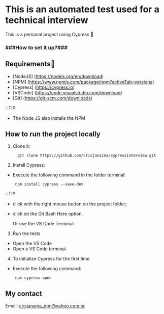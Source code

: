 # This is an automated test used for a technical interview 

  This is a personal project using Cypress  💭 

### ###How to set it up?### ###

## Requirements📢

* [NodeJS] (https://nodejs.org/en/download)
* [NPM] (https://www.npmjs.com/package/npm?activeTab=versions)
* [Cypress] (https://cypress.io) 
* [VSCode] (https://code.visualstudio.com/download)
* [Git] (https://git-scm.com/downloads)

💡TIP:

- The Node JS also installs the NPM


## How to run the project locally

1. Clone it: 

         git clone https://github.com/crisjanaina/cypressinterview.git

2. Install Cypress:
 
  - Execute the following command in the folder terminal:

         npm install cypress --save-dev

💡TIP: 

  - click with the right mouse button on the project folder;

  - click on the Git Bash Here option.

     Or use the VS Code Terminal

3. Run the tests
 
  - Open the VS Code 
  - Open a VS Code terminal

4. To initialize Cypress for the first time
  
  - Execute the following command:
   
         npx cypress open


## My contact

Email: <crisjanaina_mm@yahoo.com.br>








